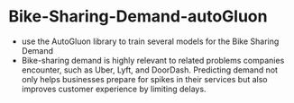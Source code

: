 # Bike-Sharing-Demand-autoGluon
- use the AutoGluon library to train several models for the Bike Sharing Demand
- Bike-sharing demand is highly relevant to related problems companies encounter, such as Uber, Lyft, and DoorDash. Predicting demand not only helps businesses prepare for spikes in their services but also improves customer experience by limiting delays.

